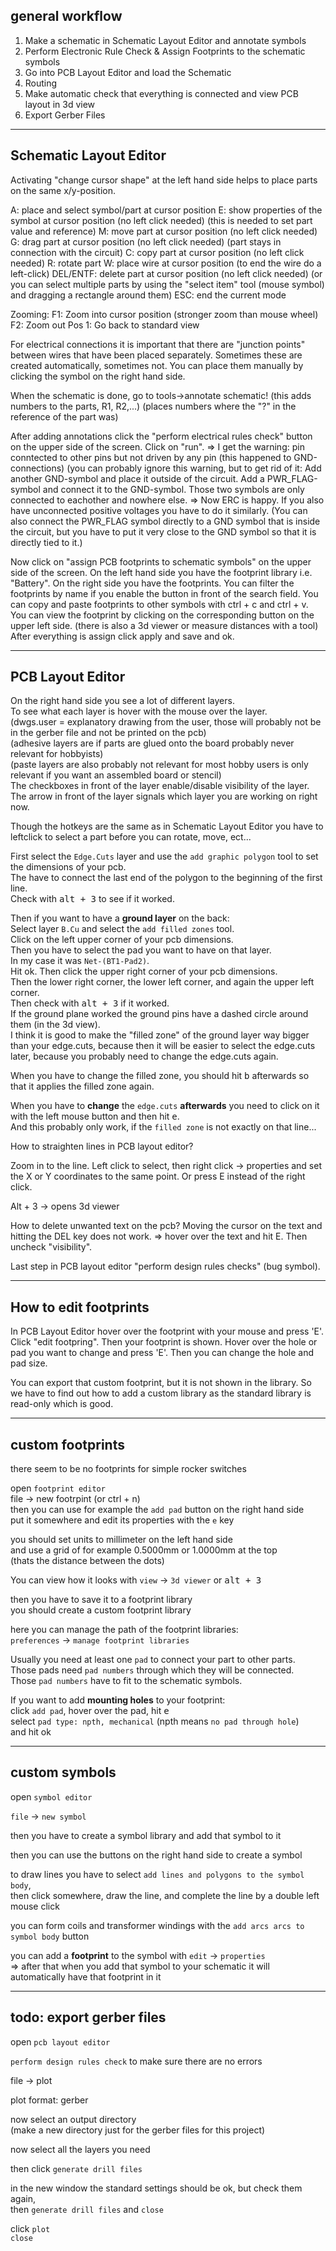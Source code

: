 ## general workflow

1. Make a schematic in Schematic Layout Editor and annotate symbols
1. Perform Electronic Rule Check & Assign Footprints to the schematic symbols
1. Go into PCB Layout Editor and load the Schematic
1. Routing
1. Make automatic check that everything is connected and view PCB layout in 3d view
1. Export Gerber Files

***
## Schematic Layout Editor

Activating "change cursor shape" at the left hand side helps to place parts on the same x/y-position.

A: place and select symbol/part at cursor position
E: show properties of the symbol at cursor position (no left click needed)
(this is needed to set part value and reference)
M: move part at cursor position (no left click needed)
G: drag part at cursor position (no left click needed) (part stays in connection with the circuit)
C: copy part at cursor position (no left click needed)
R: rotate part
W: place wire at cursor position (to end the wire do a left-click)
DEL/ENTF: delete part at cursor position (no left click needed)
(or you can select multiple parts by using the "select item" tool (mouse symbol)
and dragging a rectangle around them)
ESC: end the current mode


Zooming:
F1: Zoom into cursor position (stronger zoom than mouse wheel)
F2: Zoom out
Pos 1: Go back to standard view

For electrical connections it is important that there are "junction points" between wires
that have been placed separately. Sometimes these are created automatically, sometimes not.
You can place them manually by clicking the symbol on the right hand side.

When the schematic is done, go to tools->annotate schematic!
(this adds numbers to the parts, R1, R2,...)
(places numbers where the "?" in the reference of the part was)

After adding annotations click the "perform electrical rules check" button on the upper side of the screen.
Click on "run".
=> I get the warning: pin conntected to other pins but not driven by any pin
(this happened to GND-connections)
(you can probably ignore this warning, but to get rid of it:
Add another GND-symbol and place it outside of the circuit.
Add a PWR_FLAG-symbol and connect it to the GND-symbol.
Those two symbols are only connected to eachother and nowhere else.
=> Now ERC is happy.
If you also have unconnected positive voltages you have to do it similarly.
(You can also connect the PWR_FLAG symbol directly to a GND symbol that is inside the circuit,
but you have to put it very close to the GND symbol so that it is directly tied to it.)

Now click on "assign PCB footprints to schematic symbols" on the upper side of the screen.
On the left hand side you have the footprint library i.e. "Battery".
On the right side you have the footprints.
You can filter the footprints by name if you enable the button in front of the search field.
You can copy and paste footprints to other symbols with ctrl + c and ctrl + v.
You can view the footprint by clicking on the corresponding button on the upper left side.
(there is also a 3d viewer or measure distances with a tool)
After everything is assign click apply and save and ok.

***
## PCB Layout Editor

On the right hand side you see a lot of different layers.\
To see what each layer is hover with the mouse over the layer.\
(dwgs.user = explanatory drawing from the user, those will probably not be in the gerber file
and not be printed on the pcb)\
(adhesive layers are if parts are glued onto the board probably never relevant for hobbyists)\
(paste layers are also probably not relevant for most hobby users
is only relevant if you want an assembled board or stencil)\
The checkboxes in front of the layer enable/disable visibility of the layer.\
The arrow in front of the layer signals which layer you are working on right now.

Though the hotkeys are the same as in Schematic Layout Editor you have to leftclick to select a part
before you can rotate, move, ect...

First select the `Edge.Cuts` layer and use the `add graphic polygon` tool to set the dimensions of your pcb.\
The have to connect the last end of the polygon to the beginning of the first line.\
Check with <kbd>alt + 3</kbd> to see if it worked.

Then if you want to have a **ground layer** on the back:\
Select layer `B.Cu` and select the `add filled zones` tool.\
Click on the left upper corner of your pcb dimensions.\
Then you have to select the pad you want to have on that layer.\
In my case it was `Net-(BT1-Pad2)`.\
Hit ok. Then click the upper right corner of your pcb dimensions.\
Then the lower right corner, the lower left corner, and again the upper left corner.\
Then check with <kbd>alt + 3</kbd> if it worked.\
If the ground plane worked the ground pins have a dashed circle around them (in the 3d view).\
I think it is good to make the "filled zone" of the ground layer way bigger than your edge.cuts, because then it will be easier to select the edge.cuts later, because you probably need to change the edge.cuts again.

When you have to change the filled zone, you should hit <kbd>b</kbd> afterwards so that it applies the filled zone again.

When you have to **change** the `edge.cuts` **afterwards** you need to click on it with the left mouse button and then hit <kbd>e</kbd>.\
And this probably only work, if the `filled zone` is not exactly on that line...

How to straighten lines in PCB layout editor?

Zoom in to the line. Left click to select, then right click -> properties and set the X or Y coordinates to the same point.
Or press E instead of the right click.

Alt + 3  -> opens 3d viewer

How to delete unwanted text on the pcb?
Moving the cursor on the text and hitting the DEL key does not work.
=> hover over the text and hit E. Then uncheck "visibility".

Last step in PCB layout editor "perform design rules checks" (bug symbol).

***
## How to edit footprints

In PCB Layout Editor hover over the footprint with your mouse and press 'E'.
Click "edit footpring". Then your footprint is shown.
Hover over the hole or pad you want to change and press 'E'.
Then you can change the hole and pad size.

You can export that custom footprint, but it is not shown in the library.
So we have to find out how to add a custom library as the standard library is read-only which is good.

***
## custom footprints

there seem to be no footprints for simple rocker switches

open `footprint editor` \
file -> new footrpint (or ctrl + n) \
then you can use for example the `add pad` button on the right hand side \
put it somewhere and edit its properties with the `e` key

you should set units to millimeter on the left hand side\
and use a grid of for example 0.5000mm or 1.0000mm at the top\
(thats the distance between the dots)

You can view how it looks with `view` -> `3d viewer` or <kbd>alt + 3</kbd>

then you have to save it to a footprint library \
you should create a custom footprint library

here you can manage the path of the footprint libraries:\
`preferences` -> `manage footprint libraries`

Usually you need at least one `pad` to connect your part to other parts.\
Those pads need `pad numbers` through which they will be connected.\
Those `pad numbers` have to fit to the schematic symbols.

If you want to add **mounting holes** to your footprint:\
click `add pad`, hover over the pad, hit <kbd>e</kbd> \
select `pad type: npth, mechanical` (npth means `no pad through hole`)\
and hit ok

***
## custom symbols

open `symbol editor`

`file` -> `new symbol`

then you have to create a symbol library and add that symbol to it

then you can use the buttons on the right hand side to create a symbol

to draw lines you have to select `add lines and polygons to the symbol body`,\
then click somewhere, draw the line, and complete the line by a double left mouse click

you can form coils and transformer windings with the `add arcs arcs to symbol body` button

you can add a **footprint** to the symbol with `edit` -> `properties`\
=> after that when you add that symbol to your schematic it will automatically have that footprint in it

***
## todo: export gerber files

open `pcb layout editor`

`perform design rules check` to make sure there are no errors

file -> plot

plot format: gerber

now select an output directory\
(make a new directory just for the gerber files for this project)

now select all the layers you need

then click `generate drill files`

in the new window the standard settings should be ok, but check them again,\
then `generate drill files` and `close`

click `plot`\
`close`
